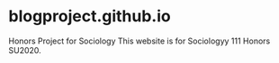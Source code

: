 # blogproject.github.io
Honors Project for Sociology
This website is for Sociologyy 111 Honors SU2020. 
